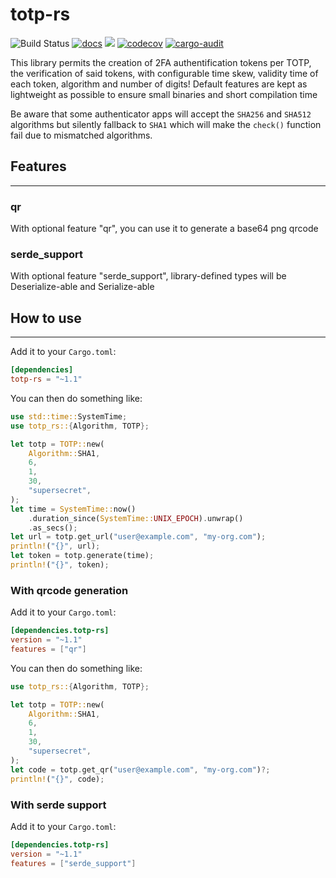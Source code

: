 # totp-rs
![Build Status](https://github.com/constantoine/totp-rs/workflows/Rust/badge.svg) [![docs](https://docs.rs/totp-rs/badge.svg)](https://docs.rs/totp-rs) [![](https://img.shields.io/crates/v/totp-rs.svg)](https://crates.io/crates/totp-rs) [![codecov](https://codecov.io/gh/constantoine/totp-rs/branch/master/graph/badge.svg?token=Q50RAIFVWZ)](https://codecov.io/gh/constantoine/totp-rs) [![cargo-audit](https://github.com/constantoine/totp-rs/actions/workflows/security.yml/badge.svg)](https://github.com/constantoine/totp-rs/actions/workflows/security.yml)

This library permits the creation of 2FA authentification tokens per TOTP, the verification of said tokens, with configurable time skew, validity time of each token, algorithm and number of digits! Default features are kept as lightweight as possible to ensure small binaries and short compilation time

Be aware that some authenticator apps will accept the `SHA256` and `SHA512` algorithms but silently fallback to `SHA1` which will make the `check()` function fail due to mismatched algorithms.

## Features
---
### qr
With optional feature "qr", you can use it to generate a base64 png qrcode
### serde_support
With optional feature "serde_support", library-defined types will be Deserialize-able and Serialize-able

## How to use
---
Add it to your `Cargo.toml`:
```toml
[dependencies]
totp-rs = "~1.1"
```
You can then do something like:
```Rust
use std::time::SystemTime;
use totp_rs::{Algorithm, TOTP};

let totp = TOTP::new(
    Algorithm::SHA1,
    6,
    1,
    30,
    "supersecret",
);
let time = SystemTime::now()
    .duration_since(SystemTime::UNIX_EPOCH).unwrap()
    .as_secs();
let url = totp.get_url("user@example.com", "my-org.com");
println!("{}", url);
let token = totp.generate(time);
println!("{}", token);
```

### With qrcode generation

Add it to your `Cargo.toml`:
```toml
[dependencies.totp-rs]
version = "~1.1"
features = ["qr"]
```
You can then do something like:
```Rust
use totp_rs::{Algorithm, TOTP};

let totp = TOTP::new(
    Algorithm::SHA1,
    6,
    1,
    30,
    "supersecret",
);
let code = totp.get_qr("user@example.com", "my-org.com")?;
println!("{}", code);
```

### With serde support
Add it to your `Cargo.toml`:
```toml
[dependencies.totp-rs]
version = "~1.1"
features = ["serde_support"]
```
